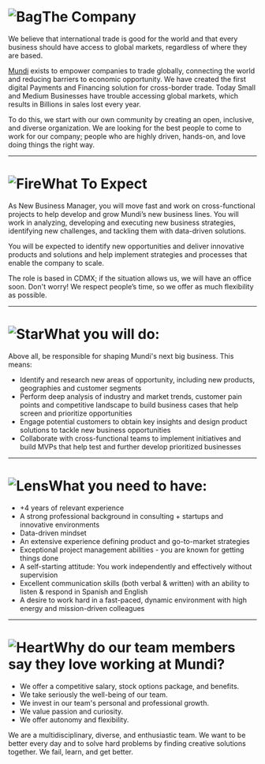 # ![Bag](/icons/bag.svg 'Bag')The Company
We believe that international trade is good for the world and that every business should have access to global markets, regardless of where they are based.

[Mundi](http://mundi.io/) exists to empower companies to trade globally, connecting the world and reducing barriers to economic opportunity. We have created the first digital Payments and Financing solution for cross-border trade. Today Small and Medium Businesses have trouble accessing global markets, which results in Billions in sales lost every year.

To do this, we start with our own community by creating an open, inclusive, and diverse organization. We are looking for the best people to come to work for our company; people who are highly driven, hands-on, and love doing things the right way.

---

# ![Fire](/icons/fire.svg 'Fire')What To Expect
As New Business Manager, you will move fast and work on cross-functional projects to help develop and grow Mundi’s new business lines. You will work in analyzing, developing and executing new business strategies, identifying new challenges, and tackling them with data-driven solutions.

You will be expected to identify new opportunities and deliver innovative products and solutions and help implement strategies and processes that enable the company to scale.

The role is based in CDMX; if the situation allows us, we will have an office soon. Don't worry! We respect people’s time, so we offer as much flexibility as possible.

---

# ![Star](/icons/star.svg 'Star')What you will do:
Above all, be responsible for shaping Mundi's next big business. This means:

- Identify and research new areas of opportunity, including new products, geographies and customer segments
- Perform deep analysis of industry and market trends, customer pain points and competitive landscape to build business cases that help screen and prioritize opportunities
- Engage potential customers to obtain key insights and design product solutions to tackle new business opportunities
- Collaborate with cross-functional teams to implement initiatives and build MVPs that help test and further develop prioritized businesses

---

# ![Lens](/icons/lens.svg 'Lens')What you need to have:
- +4 years of relevant experience
- A strong professional background in consulting + startups and innovative environments
- Data-driven mindset
- An extensive experience defining product and go-to-market strategies
- Exceptional project management abilities - you are known for getting things done
- A self-starting attitude: You work independently and effectively without supervision
- Excellent communication skills (both verbal & written) with an ability to listen & respond in Spanish and English
- A desire to work hard in a fast-paced, dynamic environment with high energy and mission-driven colleagues

---

# ![Heart](/icons/heart.svg 'heart')Why do our team members say they love working at Mundi?
- We offer a competitive salary, stock options package, and benefits.
- We take seriously the well-being of our team.
- We invest in our team's personal and professional growth.
- We value passion and curiosity.
- We offer autonomy and flexibility.

We are a multidisciplinary, diverse, and enthusiastic team. We want to be better every day and to solve hard problems by finding creative solutions together. We fail, learn, and get better.
